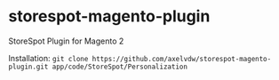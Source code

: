 # storespot-magento-plugin
StoreSpot Plugin for Magento 2

Installation:
`git clone https://github.com/axelvdw/storespot-magento-plugin.git app/code/StoreSpot/Personalization`
